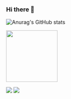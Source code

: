 ### Hi there 👋

![Anurag's GitHub stats](https://github-readme-stats.vercel.app/api?username=jaydks&show_icons=true&theme=radical)

<a href="https://github.com/Eungyeol41"><img align="center" style="height:140px" src="https://github-readme-stats.vercel.app/api/top-langs/?username=jaydks&layout=compact&hide_border=true&bg_color=30,91eae4,86A8E7&title_color=fff&text_color=fff" /></a> 


<img src="https://img.shields.io/badge/Android-3DDC84?style=flat-square&logo=Android&logoColor=white"/>  <img src="https://img.shields.io/badge/Kotlin-7F52FF?style=flat-square&logo=Kotlin&logoColor=white"/>
